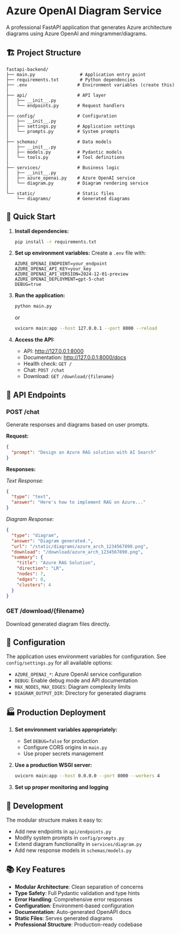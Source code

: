 # Azure OpenAI Diagram Service

A professional FastAPI application that generates Azure architecture diagrams using Azure OpenAI and mingrammer/diagrams.

## 🏗️ Project Structure

```
fastapi-backend/
├── main.py                 # Application entry point
├── requirements.txt        # Python dependencies
├── .env                   # Environment variables (create this)
│
├── api/                   # API layer
│   ├── __init__.py
│   └── endpoints.py       # Request handlers
│
├── config/                # Configuration
│   ├── __init__.py
│   ├── settings.py        # Application settings
│   └── prompts.py         # System prompts
│
├── schemas/               # Data models
│   ├── __init__.py
│   ├── models.py          # Pydantic models
│   └── tools.py           # Tool definitions
│
├── services/              # Business logic
│   ├── __init__.py
│   ├── azure_openai.py    # Azure OpenAI service
│   └── diagram.py         # Diagram rendering service
│
└── static/                # Static files
    └── diagrams/          # Generated diagrams
```

## 🚀 Quick Start

1. **Install dependencies:**
   ```bash
   pip install -r requirements.txt
   ```

2. **Set up environment variables:**
   Create a `.env` file with:
   ```env
   AZURE_OPENAI_ENDPOINT=your_endpoint
   AZURE_OPENAI_API_KEY=your_key
   AZURE_OPENAI_API_VERSION=2024-12-01-preview
   AZURE_OPENAI_DEPLOYMENT=gpt-5-chat
   DEBUG=true
   ```

3. **Run the application:**
   ```bash
   python main.py
   ```
   or
   ```bash
   uvicorn main:app --host 127.0.0.1 --port 8000 --reload
   ```

4. **Access the API:**
   - API: http://127.0.0.1:8000
   - Documentation: http://127.0.0.1:8000/docs
   - Health check: `GET /`
   - Chat: `POST /chat`
   - Download: `GET /download/{filename}`

## 📡 API Endpoints

### POST /chat
Generate responses and diagrams based on user prompts.

**Request:**
```json
{
  "prompt": "Design an Azure RAG solution with AI Search"
}
```

**Responses:**

*Text Response:*
```json
{
  "type": "text",
  "answer": "Here's how to implement RAG on Azure..."
}
```

*Diagram Response:*
```json
{
  "type": "diagram",
  "answer": "Diagram generated.",
  "url": "/static/diagrams/azure_arch_1234567890.png",
  "download": "/download/azure_arch_1234567890.png",
  "summary": {
    "title": "Azure RAG Solution",
    "direction": "LR",
    "nodes": 7,
    "edges": 8,
    "clusters": 4
  }
}
```

### GET /download/{filename}
Download generated diagram files directly.

## 🔧 Configuration

The application uses environment variables for configuration. See `config/settings.py` for all available options:

- `AZURE_OPENAI_*`: Azure OpenAI service configuration
- `DEBUG`: Enable debug mode and API documentation
- `MAX_NODES`, `MAX_EDGES`: Diagram complexity limits
- `DIAGRAM_OUTPUT_DIR`: Directory for generated diagrams

## 🏭 Production Deployment

1. **Set environment variables appropriately:**
   - Set `DEBUG=false` for production
   - Configure CORS origins in `main.py`
   - Use proper secrets management

2. **Use a production WSGI server:**
   ```bash
   uvicorn main:app --host 0.0.0.0 --port 8000 --workers 4
   ```

3. **Set up proper monitoring and logging**

## 🧪 Development

The modular structure makes it easy to:
- Add new endpoints in `api/endpoints.py`
- Modify system prompts in `config/prompts.py`
- Extend diagram functionality in `services/diagram.py`
- Add new response models in `schemas/models.py`

## 📚 Key Features

- **Modular Architecture**: Clean separation of concerns
- **Type Safety**: Full Pydantic validation and type hints
- **Error Handling**: Comprehensive error responses
- **Configuration**: Environment-based configuration
- **Documentation**: Auto-generated OpenAPI docs
- **Static Files**: Serves generated diagrams
- **Professional Structure**: Production-ready codebase